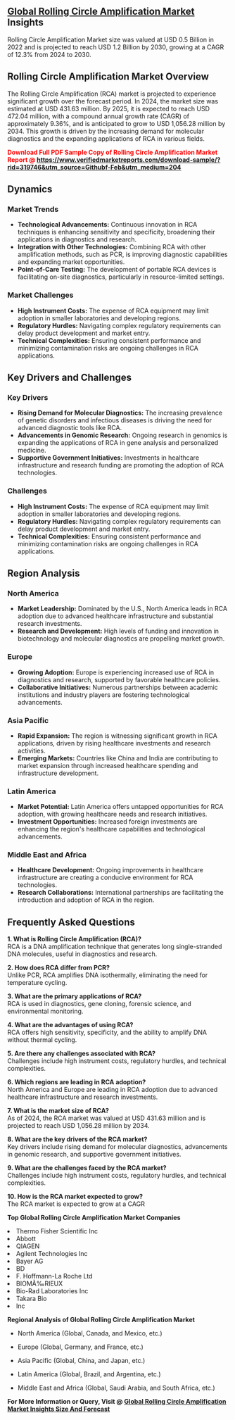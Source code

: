<h2><a href="https://www.verifiedmarketreports.com/download-sample/?rid=319746&amp;utm_source=Githubf&amp;utm_medium=204" target="_blank">Global Rolling Circle Amplification Market</a> Insights</h2><p>Rolling Circle Amplification Market size was valued at USD 0.5 Billion in 2022 and is projected to reach USD 1.2 Billion by 2030, growing at a CAGR of 12.3% from 2024 to 2030.</p><p> <h2>Rolling Circle Amplification Market Overview</h2> <p>The Rolling Circle Amplification (RCA) market is projected to experience significant growth over the forecast period. In 2024, the market size was estimated at USD 431.63 million. By 2025, it is expected to reach USD 472.04 million, with a compound annual growth rate (CAGR) of approximately 9.36%, and is anticipated to grow to USD 1,056.28 million by 2034. This growth is driven by the increasing demand for molecular diagnostics and the expanding applications of RCA in various fields. </p> <p><strong><p><span class=""><span style="color: #ff0000;"><strong>Download Full PDF Sample Copy of Rolling Circle Amplification Market Report</strong> @ </span><a href="https://www.verifiedmarketreports.com/download-sample/?rid=319746&amp;utm_source=Githubf-Feb&amp;utm_medium=204" target="_blank">https://www.verifiedmarketreports.com/download-sample/?rid=319746&amp;utm_source=Githubf-Feb&amp;utm_medium=204</a></span></p></strong></p> <h2>Dynamics</h2> <h3>Market Trends</h3> <ul> <li><strong>Technological Advancements:</strong> Continuous innovation in RCA techniques is enhancing sensitivity and specificity, broadening their applications in diagnostics and research.</li> <li><strong>Integration with Other Technologies:</strong> Combining RCA with other amplification methods, such as PCR, is improving diagnostic capabilities and expanding market opportunities.</li> <li><strong>Point-of-Care Testing:</strong> The development of portable RCA devices is facilitating on-site diagnostics, particularly in resource-limited settings.</li> </ul> <h3>Market Challenges</h3> <ul> <li><strong>High Instrument Costs:</strong> The expense of RCA equipment may limit adoption in smaller laboratories and developing regions.</li> <li><strong>Regulatory Hurdles:</strong> Navigating complex regulatory requirements can delay product development and market entry.</li> <li><strong>Technical Complexities:</strong> Ensuring consistent performance and minimizing contamination risks are ongoing challenges in RCA applications.</li> </ul> <h2>Key Drivers and Challenges</h2> <h3>Key Drivers</h3> <ul> <li><strong>Rising Demand for Molecular Diagnostics:</strong> The increasing prevalence of genetic disorders and infectious diseases is driving the need for advanced diagnostic tools like RCA.</li> <li><strong>Advancements in Genomic Research:</strong> Ongoing research in genomics is expanding the applications of RCA in gene analysis and personalized medicine.</li> <li><strong>Supportive Government Initiatives:</strong> Investments in healthcare infrastructure and research funding are promoting the adoption of RCA technologies.</li> </ul> <h3>Challenges</h3> <ul> <li><strong>High Instrument Costs:</strong> The expense of RCA equipment may limit adoption in smaller laboratories and developing regions.</li> <li><strong>Regulatory Hurdles:</strong> Navigating complex regulatory requirements can delay product development and market entry.</li> <li><strong>Technical Complexities:</strong> Ensuring consistent performance and minimizing contamination risks are ongoing challenges in RCA applications.</li> </ul> <h2>Region Analysis</h2> <h3>North America</h3> <ul> <li><strong>Market Leadership:</strong> Dominated by the U.S., North America leads in RCA adoption due to advanced healthcare infrastructure and substantial research investments.</li> <li><strong>Research and Development:</strong> High levels of funding and innovation in biotechnology and molecular diagnostics are propelling market growth.</li> </ul> <h3>Europe</h3> <ul> <li><strong>Growing Adoption:</strong> Europe is experiencing increased use of RCA in diagnostics and research, supported by favorable healthcare policies.</li> <li><strong>Collaborative Initiatives:</strong> Numerous partnerships between academic institutions and industry players are fostering technological advancements.</li> </ul> <h3>Asia Pacific</h3> <ul> <li><strong>Rapid Expansion:</strong> The region is witnessing significant growth in RCA applications, driven by rising healthcare investments and research activities.</li> <li><strong>Emerging Markets:</strong> Countries like China and India are contributing to market expansion through increased healthcare spending and infrastructure development.</li> </ul> <h3>Latin America</h3> <ul> <li><strong>Market Potential:</strong> Latin America offers untapped opportunities for RCA adoption, with growing healthcare needs and research initiatives.</li> <li><strong>Investment Opportunities:</strong> Increased foreign investments are enhancing the region's healthcare capabilities and technological advancements.</li> </ul> <h3>Middle East and Africa</h3> <ul> <li><strong>Healthcare Development:</strong> Ongoing improvements in healthcare infrastructure are creating a conducive environment for RCA technologies.</li> <li><strong>Research Collaborations:</strong> International partnerships are facilitating the introduction and adoption of RCA in the region.</li> </ul> <h2>Frequently Asked Questions</h2> <p><strong>1. What is Rolling Circle Amplification (RCA)?</strong><br>RCA is a DNA amplification technique that generates long single-stranded DNA molecules, useful in diagnostics and research.</p> <p><strong>2. How does RCA differ from PCR?</strong><br>Unlike PCR, RCA amplifies DNA isothermally, eliminating the need for temperature cycling.</p> <p><strong>3. What are the primary applications of RCA?</strong><br>RCA is used in diagnostics, gene cloning, forensic science, and environmental monitoring.</p> <p><strong>4. What are the advantages of using RCA?</strong><br>RCA offers high sensitivity, specificity, and the ability to amplify DNA without thermal cycling.</p> <p><strong>5. Are there any challenges associated with RCA?</strong><br>Challenges include high instrument costs, regulatory hurdles, and technical complexities.</p> <p><strong>6. Which regions are leading in RCA adoption?</strong><br>North America and Europe are leading in RCA adoption due to advanced healthcare infrastructure and research investments.</p> <p><strong>7. What is the market size of RCA?</strong><br>As of 2024, the RCA market was valued at USD 431.63 million and is projected to reach USD 1,056.28 million by 2034. </p> <p><strong>8. What are the key drivers of the RCA market?</strong><br>Key drivers include rising demand for molecular diagnostics, advancements in genomic research, and supportive government initiatives.</p> <p><strong>9. What are the challenges faced by the RCA market?</strong><br>Challenges include high instrument costs, regulatory hurdles, and technical complexities.</p> <p><strong>10. How is the RCA market expected to grow?</strong><br>The RCA market is expected to grow at a CAGR</p><p><strong>Top Global Rolling Circle Amplification Market Companies</strong></p><div data-test-id=""><p><li>Thermo Fisher Scientific Inc</li><li> Abbott</li><li> QIAGEN</li><li> Agilent Technologies Inc</li><li> Bayer AG</li><li> BD</li><li> F. Hoffmann-La Roche Ltd</li><li> BIOMÃ‰RIEUX</li><li> Bio-Rad Laboratories Inc</li><li> Takara Bio</li><li> Inc</li></p><div><strong>Regional Analysis of&nbsp;Global Rolling Circle Amplification Market</strong></div><ul><li dir="ltr"><p dir="ltr">North America&nbsp;(Global, Canada, and Mexico, etc.)</p></li><li dir="ltr"><p dir="ltr">Europe (Global, Germany, and France, etc.)</p></li><li dir="ltr"><p dir="ltr">Asia Pacific&nbsp;(Global, China, and Japan, etc.)</p></li><li dir="ltr"><p dir="ltr">Latin America&nbsp;(Global, Brazil, and Argentina, etc.)</p></li><li dir="ltr">Middle East and Africa&nbsp;(Global, Saudi Arabia, and South Africa, etc.)</li></ul><p><strong>For More Information or Query, Visit @&nbsp;</strong><strong><a href="https://www.verifiedmarketreports.com/product/rolling-circle-amplification-market/?utm_source=Githubf&amp;utm_medium=204" target="_blank">Global Rolling Circle Amplification Market Insights Size And Forecast</a></strong></p></div>
